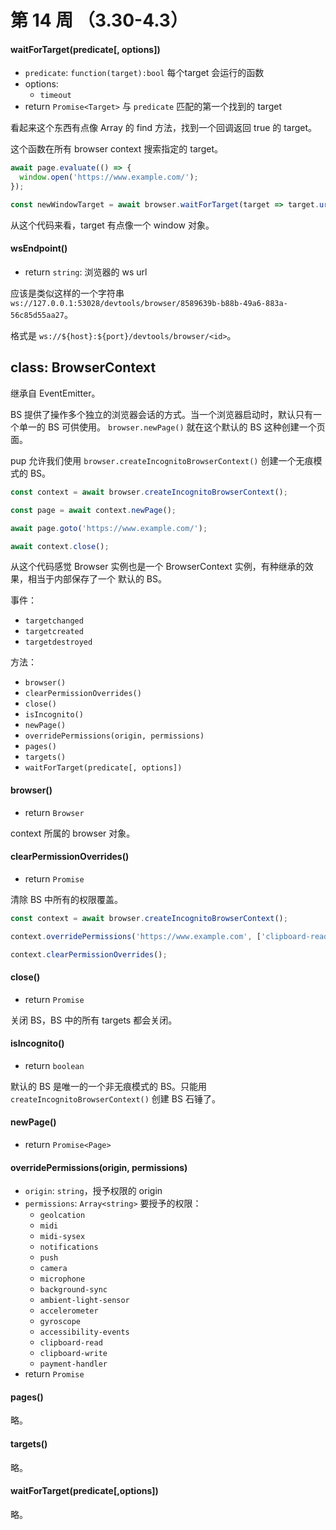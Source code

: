 # 第 14 周 （3.30-4.3）

#### waitForTarget(predicate[, options])

- `predicate`: `function(target):bool` 每个target 会运行的函数
- options:
  + `timeout`
- return `Promise<Target>` 与 `predicate` 匹配的第一个找到的 target    

看起来这个东西有点像 Array 的 find 方法，找到一个回调返回 true 的 target。    

这个函数在所有 browser context 搜索指定的 target。    

```js
await page.evaluate(() => {
  window.open('https://www.example.com/');
});

const newWindowTarget = await browser.waitForTarget(target => target.url() === 'https://www.example.com/');
```     

从这个代码来看，target 有点像一个 window 对象。    

#### wsEndpoint()

- return `string`: 浏览器的 ws url    

应该是类似这样的一个字符串 `ws://127.0.0.1:53028/devtools/browser/8589639b-b88b-49a6-883a-56c85d55aa27`。     

格式是 `ws://${host}:${port}/devtools/browser/<id>`。     

## class: BrowserContext

继承自 EventEmitter。    

BS 提供了操作多个独立的浏览器会话的方式。当一个浏览器启动时，默认只有一个单一的 BS 可供使用。
`browser.newPage()` 就在这个默认的 BS 这种创建一个页面。    

pup 允许我们使用 `browser.createIncognitoBrowserContext()` 创建一个无痕模式的 BS。   

```js
const context = await browser.createIncognitoBrowserContext();

const page = await context.newPage();

await page.goto('https://www.example.com/');

await context.close();
```    

从这个代码感觉 Browser 实例也是一个 BrowserContext 实例，有种继承的效果，相当于内部保存了一个
默认的 BS。    

事件：    

- `targetchanged`
- `targetcreated`
- `targetdestroyed`    

方法：     

- `browser()`
- `clearPermissionOverrides()`
- `close()`
- `isIncognito()`
- `newPage()`
- `overridePermissions(origin, permissions)`
- `pages()`
- `targets()`
- `waitForTarget(predicate[, options])`    

#### browser()

- return `Browser`    

context 所属的 browser 对象。    

#### clearPermissionOverrides()

- return `Promise`

清除 BS 中所有的权限覆盖。    

```js
const context = await browser.createIncognitoBrowserContext();

context.overridePermissions('https://www.example.com', ['clipboard-read']);

context.clearPermissionOverrides();
```     

#### close()

- return `Promise`    

关闭 BS，BS 中的所有 targets 都会关闭。   

#### isIncognito()

- return `boolean`    

默认的 BS 是唯一的一个非无痕模式的 BS。只能用 `createIncognitoBrowserContext()` 创建
BS 石锤了。    

#### newPage()

- return `Promise<Page>`     

#### overridePermissions(origin, permissions)

- `origin`: `string`，授予权限的 origin
- `permissions`: `Array<string>` 要授予的权限：
  + `geolcation`
  + `midi`
  + `midi-sysex`
  + `notifications`
  + `push`
  + `camera`
  + `microphone`
  + `background-sync`
  + `ambient-light-sensor`
  + `accelerometer`
  + `gyroscope`
  + `accessibility-events`
  + `clipboard-read`
  + `clipboard-write`
  + `payment-handler` 
- return `Promise`    

#### pages()    

略。     

#### targets()

略。    

#### waitForTarget(predicate[,options])

略。   